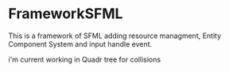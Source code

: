 # FrameworkSFML
This is a framework of SFML adding resource managment, Entity Component System and input handle event.

i'm current working in Quadr tree for collisions

